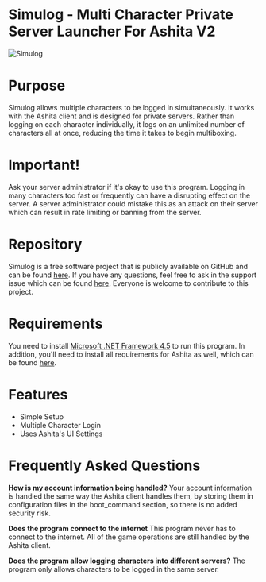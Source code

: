 # Simulog - Multi Character Private Server Launcher For Ashita V2
![Simulog](http://i.imgur.com/VuOgKtz.png)

# Purpose
Simulog allows multiple characters to be logged in simultaneously. It works with the Ashita client and is designed for private servers. Rather than logging on each character individually, it logs on an unlimited number of characters all at once, reducing the time it takes to begin multiboxing. 

# Important!
Ask your server administrator if it's okay to use this program. Logging in many characters too fast or frequently can have a disrupting effect on the server. A server administrator could mistake this as an attack on their server which can result in rate limiting or banning from the server. 

# Repository
Simulog is a free software project that is publicly available on GitHub and can be found [here](https://github.com/Mykezero/Simulog). If you have any questions, feel free to ask in the support issue which can be found [here](https://github.com/Mykezero/Simulog/issues/1). Everyone is welcome to contribute to this project. 

# Requirements
You need to install [Microsoft .NET Framework 4.5](http://www.microsoft.com/en-us/download/details.aspx?id=30653) to run this program. In addition, you'll need to install all requirements for Ashita as well, which can be found [here](http://www.ffevo.net/topic/3466-readme-installing-ashita-v2/). 

# Features
* Simple Setup
* Multiple Character Login 
* Uses Ashita's UI Settings

# Frequently Asked Questions
**How is my account information being handled?**
Your account information is handled the same way the Ashita client handles them, by storing them in configuration files in the boot_command section, so there is no added security risk. 

**Does the program connect to the internet**
This program never has to connect to the internet. All of the game operations are still handled by the Ashita client. 

**Does the program allow logging characters into different servers?**
The program only allows characters to be logged in the same server. 

